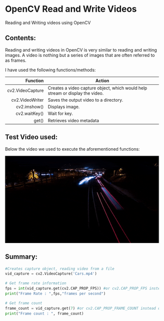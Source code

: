# OpenCV Read and Write Videos
Reading and Writing videos using OpenCV
## Contents:

Reading and writing videos in OpenCV is very similar to reading and writing images. A video is nothing but a series of images that are often referred to as frames.

I have used the following functions/methods:

| Function        |Action                                                                        |
|----------------:|------------------------------------------------------------------------------|
|cv2.VideoCapture | Creates a video capture object, which would help stream or display the video.|
|cv2.VideoWriter  | Saves the output video to a directory.                                       |
|     cv2.imshow()|  Displays image.                                                             |
|    cv2.waitKey()|  Wait for key.                                                               |
|     get()       |  Retrieves video metadata                                                    |


## Test Video used: 
Below the video we used to execute the aforementioned functions:

![Source Image](https://github.com/steinerML/OpenCV-Read-Video-File/blob/main/readme_gif.gif)


## Summary:

```python
#Creates capture object, reading video from a file
vid_capture = cv2.VideoCapture('Cars.mp4')
```

```python
# Get frame rate information
fps = int(vid_capture.get(cv2.CAP_PROP_FPS)) #or cv2.CAP_PROP_FPS instead of 5
print("Frame Rate : ",fps,"frames per second")  
```

```python
# Get frame count
frame_count = vid_capture.get(7) #or cv2.CAP_PROP_FRAME_COUNT instead of 5
print("Frame count : ", frame_count)
```
